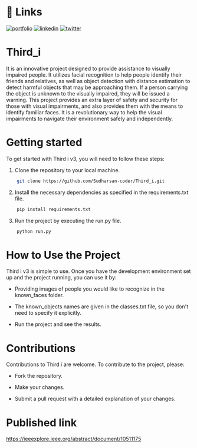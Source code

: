# 🔗 Links

[![portfolio](https://img.shields.io/badge/my_portfolio-000?style=for-the-badge&logo=ko-fi&logoColor=white)](https://sudharsan22.wordpress.com/)          [![linkedin](https://img.shields.io/badge/linkedin-0A66C2?style=for-the-badge&logo=linkedin&logoColor=white)](https://www.linkedin.com/in/sudharsan-k-2a2763232/)     [![twitter](https://img.shields.io/badge/twitter-1DA1F2?style=for-the-badge&logo=twitter&logoColor=white)](https://twitter.com/Sudharsan220103)

# Third_i 
It is an innovative project designed to provide assistance to visually impaired people. It utilizes facial recognition to help people identify their friends and relatives, as well as object detection with distance estimation to detect harmful objects that may be approaching them. If a person carrying the object is unknown to the visually impaired, they will be issued a warning. This project provides an extra layer of safety and security for those with visual impairments, and also provides them with the means to identify familiar faces. It is a revolutionary way to help the visual impairments to navigate their environment safely and independently.

# Getting started

To get started with Third i v3, you will need to follow these steps:

  1. Clone the repository to your local machine.
```bash
    git clone https://github.com/Sudharsan-coder/Third_i.git
```
  2. Install the necessary dependencies as specified in the requirements.txt file.
```bash
    pip install requirements.txt
```
  3. Run the project by executing the run.py file.
```bash
    python run.py
```

# How to Use the Project

Third i v3 is simple to use. Once you have the development environment set up and the project running, you can use it by:

  - Providing images of people you would like to recognize in the known_faces folder.

  - The known_objects names are given in the classes.txt file, so you don't need to specify it explicitly.

  - Run the project and see the results.


# Contributions

Contributions to Third i are welcome. To contribute to the project, please:

  - Fork the repository.

  - Make your changes.

  - Submit a pull request with a detailed explanation of your changes.
# Published link
https://ieeexplore.ieee.org/abstract/document/10511175
